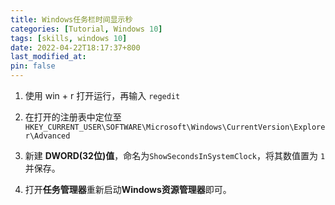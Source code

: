 ```yaml
---
title: Windows任务栏时间显示秒
categories: [Tutorial, Windows 10]
tags: [skills, windows 10]
date: 2022-04-22T18:17:37+800
last_modified_at: 
pin: false
---
```



1. 使用 win + r 打开运行，再输入 `regedit`

2. 在打开的注册表中定位至`HKEY_CURRENT_USER\SOFTWARE\Microsoft\Windows\CurrentVersion\Explorer\Advanced`

3. 新建 **DWORD(32位)值**，命名为`ShowSecondsInSystemClock`，将其数值置为 `1` 并保存。

4. 打开**任务管理器**重新启动**Windows资源管理器**即可。